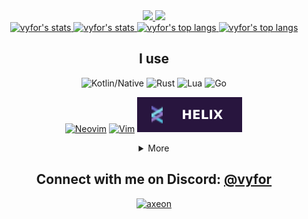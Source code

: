 <div align="center">
  <a href="https://github.com/vyfor/cord.nvim#gh-dark-mode-only" title="View Plugin">
    <img src="https://lanyard.cnrad.dev/api/446729269872427018?hideStatus=true&bg=00000000&idleMessage=‎%20&borderRadius=0&theme=dark" />
  </a>
  <a href="https://github.com/vyfor/cord.nvim#gh-light-mode-only" title="View Plugin">
    <img src="https://lanyard.cnrad.dev/api/446729269872427018?hideStatus=true&bg=00000000&idleMessage=‎%20&borderRadius=0&theme=light" />
  </a>
  
  <br>
  
  <a href="https://github.com/vyfor#gh-dark-mode-only">
    <img src="https://readme-stats-nu.vercel.app/api?username=vyfor&amp;show_icons=true&amp;theme=github_dark&hide_border=true&line_height=27" alt="vyfor's stats" />
  </a>
  <a href="https://github.com/vyfor#gh-light-mode-only">
    <img src="https://readme-stats-nu.vercel.app/api?username=vyfor&amp;show_icons=true&amp;theme=default&hide_border=true&line_height=27" alt="vyfor's stats" />
  </a>

  <a href="https://github.com/vyfor#gh-dark-mode-only">
    <img align="bottom" src="https://readme-stats-nu.vercel.app/api/top-langs/?username=vyfor&amp;hide=javascript,java&amp;exclude_repo=dive-bot,axeon-bot&amp;langs_count=3&amp;theme=github_dark&hide_border=true" alt="vyfor's top langs" />
  </a>
  <a href="https://github.com/vyfor#gh-light-mode-only">
    <img src="https://readme-stats-nu.vercel.app/api/top-langs/?username=vyfor&amp;hide=javascript,java&amp;exclude_repo=dive-bot,axeon-bot&amp;langs_count=3&amp;theme=default&hide_border=true" alt="vyfor's top langs" />
  </a>
  
  <h2>I use</h3>
  <p>
    <img src="https://img.shields.io/badge/kotlin/native-%237F52FF.svg?style=for-the-badge&amp;logo=kotlin&amp;logoColor=white" alt="Kotlin/Native">
    <img src="https://img.shields.io/badge/rust-%23000000.svg?style=for-the-badge&amp;logo=rust&amp;logoColor=white" alt="Rust">
    <img src="https://img.shields.io/badge/lua-%232C2D72.svg?style=for-the-badge&amp;logo=lua&amp;logoColor=white" alt="Lua">
    <img src="https://img.shields.io/badge/go-%2300ADD8.svg?style=for-the-badge&amp;logo=go&amp;logoColor=white" alt="Go">
  </p>
  <p>
    <a href="https://neovim.io/"><img src="https://img.shields.io/badge/Neovim-116aab.svg?&amp;style=for-the-badge&amp;logo=neovim&amp;logoColor=white" alt="Neovim"></a>
    <a href="https://www.vim.org/"><img src="https://img.shields.io/badge/Vim-019733?logo=vim&amp;logoColor=white&amp;style=for-the-badge" alt="Vim"></a>
    <a href="https://helix-editor.com/"><img src="./assets/helix-logo.svg" alt="Helix"></a>
  </p>
  <details>
    <summary>More</summary>
    <p>
      <img src="https://img.shields.io/badge/kotlin/jvm-%237F52FF.svg?style=for-the-badge&amp;logo=kotlin&amp;logoColor=white" alt="Kotlin/JVM">
      <img src="https://img.shields.io/badge/java-%23ED8B00.svg?style=for-the-badge&amp;logo=openjdk&amp;logoColor=white" alt="Java">
      <img src="https://img.shields.io/badge/python-3670A0?style=for-the-badge&amp;logo=python&amp;logoColor=ffdd54" alt="Python">
      <img src="https://img.shields.io/badge/PowerShell-%235391FE.svg?style=for-the-badge&amp;logo=powershell&amp;logoColor=white" alt="PowerShell">
    </p>
    <p>
      <img src="https://img.shields.io/badge/html5-%23E34F26.svg?style=for-the-badge&amp;logo=html5&amp;logoColor=white" alt="HTML5">
      <img src="https://img.shields.io/badge/css3-%231572B6.svg?style=for-the-badge&amp;logo=css3&amp;logoColor=white" alt="CSS3">
      <img src="https://img.shields.io/badge/javascript-%23323330.svg?style=for-the-badge&amp;logo=javascript&amp;logoColor=%23F7DF1E" alt="JavaScript">
      <img src="https://img.shields.io/badge/typescript-%23007ACC.svg?style=for-the-badge&amp;logo=typescript&amp;logoColor=white" alt="TypeScript">
    </p>
    <p>
      <img src="https://img.shields.io/badge/react-%2320232a.svg?style=for-the-badge&amp;logo=react&amp;logoColor=%2361DAFB" alt="React">
      <img src="./assets/qwik-logo.svg" alt="Qwik">
      <img src="https://img.shields.io/badge/express.js-%23404d59.svg?style=for-the-badge&amp;logo=express&amp;logoColor=%2361DAFB" alt="Express.js">
      <img src="https://img.shields.io/badge/nestjs-%23E0234E.svg?style=for-the-badge&amp;logo=nestjs&amp;logoColor=white" alt="NestJS">
      <img src="https://img.shields.io/badge/SASS-hotpink.svg?style=for-the-badge&amp;logo=SASS&amp;logoColor=white" alt="SASS">
      <img src="https://img.shields.io/badge/tailwindcss-%2338B2AC.svg?style=for-the-badge&amp;logo=tailwind-css&amp;logoColor=white" alt="TailwindCSS">
    </p>
    <p>
      <img src="https://img.shields.io/badge/postgres-%23316192.svg?style=for-the-badge&amp;logo=postgresql&amp;logoColor=white" alt="Postgres">
      <img src="https://img.shields.io/badge/mysql-%2300000f.svg?style=for-the-badge&amp;logo=mysql&amp;logoColor=white" alt="MySQL">
      <img src="https://img.shields.io/badge/sqlite-%2307405e.svg?style=for-the-badge&amp;logo=sqlite&amp;logoColor=white" alt="SQLite">
      <img src="https://img.shields.io/badge/MongoDB-%234ea94b.svg?style=for-the-badge&amp;logo=mongodb&amp;logoColor=white" alt="MongoDB">
      <img src="https://img.shields.io/badge/docker-%230db7ed.svg?style=for-the-badge&amp;logo=docker&amp;logoColor=white" alt="Docker">
      <img src="https://img.shields.io/badge/Postman-FF6C37?style=for-the-badge&amp;logo=postman&amp;logoColor=white" alt="Postman">
      <img src="https://img.shields.io/badge/Gradle-02303A.svg?style=for-the-badge&amp;logo=Gradle&amp;logoColor=white" alt="Gradle">
      <img src="https://img.shields.io/badge/Maven-C71A36?style=for-the-badge&amp;logo=apachemaven&amp;logoColor=white" alt="Maven">
    </p>
  </details>
  
  <h2>Connect with me on Discord: <a href="https://discord.com/users/446729269872427018" title="vyfor">@vyfor</a></h2>
  <a href="https://discord.gg/mw27xdA3wh"><img src="https://discord.com/api/guilds/1075450745232564245/widget.png?style=banner3" alt="axeon"/></a>
</div>
